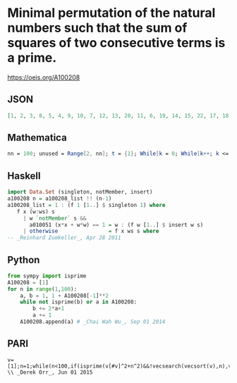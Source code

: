 # Minimal permutation of the natural numbers such that the sum of squares of two consecutive terms is a prime\.
https://oeis.org/A100208
## JSON
```JSON
[1, 2, 3, 8, 5, 4, 9, 10, 7, 12, 13, 20, 11, 6, 19, 14, 15, 22, 17, 18, 23, 30, 29, 16, 25, 24, 35, 26, 21, 34, 39, 40, 33, 28, 37, 32, 27, 50, 31, 44, 41, 46, 49, 36, 65, 38, 45, 52, 57, 68, 43, 42, 55, 58, 47, 48, 53, 62, 73, 60, 61, 54, 59, 64, 71, 66, 79, 56, 51, 76, 85, 72]
```
## Mathematica
```Mathematica
nn = 100; unused = Range[2, nn]; t = {1}; While[k = 0; While[k++; k <= Length[unused] && ! PrimeQ[t[[-1]]^2 + unused[[k]]^2]]; k <= Length[unused], AppendTo[t, unused[[k]]]; unused = Delete[unused, k]]; t (* _T. D. Noe_, Apr 27 2011 *)
```
## Haskell
```Haskell
import Data.Set (singleton, notMember, insert)
a100208 n = a100208_list !! (n-1)
a100208_list = 1 : (f 1 [1..] $ singleton 1) where
   f x (w:ws) s
     | w `notMember` s &&
       a010051 (x*x + w*w) == 1 = w : (f w [1..] $ insert w s)
     | otherwise                = f x ws s where
-- _Reinhard Zumkeller_, Apr 28 2011
```
## Python
```Python
from sympy import isprime
A100208 = [1]
for n in range(1,100):
    a, b = 1, 1 + A100208[-1]**2
    while not isprime(b) or a in A100208:
        b += 2*a+1
        a += 1
    A100208.append(a) # _Chai Wah Wu_, Sep 01 2014
```
## PARI
```PARI
v=[1];n=1;while(n<100,if(isprime(v[#v]^2+n^2)&&!vecsearch(vecsort(v),n),v=concat(v,n);n=0);n++);v \\ _Derek Orr_, Jun 01 2015
```
